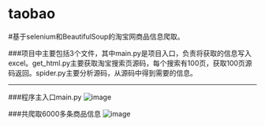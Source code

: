 taobao
=====
#基于selenium和BeautifulSoup的淘宝网商品信息爬取。


###项目中主要包括3个文件，其中main.py是项目入口，负责将获取的信息写入excel。get_html.py主要获取淘宝搜索页源码，每个搜索有100页，获取100页源码返回。spider.py主要分析源码，从源码中得到需要的信息。

----
###程序主入口main.py
![image](https://github.com/chifeng111/taobao/raw/master/img/1.jpg)

###共爬取6000多条商品信息
![image](https://github.com/chifeng111/taobao/raw/master/img/2.jpg)
